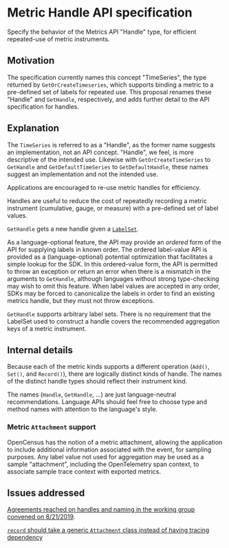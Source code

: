 # Metric Handle API specification

Specify the behavior of the Metrics API "Handle" type, for efficient repeated-use of metric instruments.

## Motivation

The specification currently names this concept "TimeSeries", the type returned by `GetOrCreateTimeseries`, which supports binding a metric to a pre-defined set of labels for repeated use.  This proposal renames these "Handle" and `GetHandle`, respectively, and adds further detail to the API specification for handles.  

## Explanation

The `TimeSeries` is referred to as a "Handle", as the former name suggests an implementation, not an API concept. "Handle", we feel, is more descriptive of the intended use.  Likewise with `GetOrCreateTimeSeries` to `GetHandle` and `GetDefaultTimeSeries` to `GetDefaultHandle`, these names suggest an implementation and not the intended use.

Applications are encouraged to re-use metric handles for efficiency.

Handles are useful to reduce the cost of repeatedly recording a metric instrument (cumulative, gauge, or measure) with a pre-defined set of label values.

`GetHandle` gets a new handle given a [`LabelSet`](./0049-metric-label-set.md).

As a language-optional feature, the API may provide an _ordered_ form of the API for supplying labels in known order.  The ordered label-value API is provided as a (language-optional) potential optimization that facilitates a simple lookup for the SDK.  In this ordered-value form, the API is permitted to throw an exception or return an error when there is a mismatch in the arguments to `GetHandle`, although languages without strong type-checking may wish to omit this feature.  When label values are accepted in any order, SDKs may be forced to canonicalize the labels in order to find an existing metrics handle, but they must not throw exceptions.

`GetHandle` supports arbitrary label sets.  There is no requirement that the LabelSet used to construct a handle covers the recommended aggregation keys of a metric instrument.

## Internal details

Because each of the metric kinds supports a different operation (`Add()`, `Set()`, and `Record()`), there are logically distinct kinds of handle.  The names of the distinct handle types should reflect their instrument kind.

The names (`Handle`, `GetHandle`, ...) are just language-neutral recommendations.  Language APIs should feel free to choose type and method names with attention to the language's style.

### Metric `Attachment` support

OpenCensus has the notion of a metric attachment, allowing the application to include additional information associated with the event, for sampling purposes.  Any label value not used for aggregation may be used as a sample "attachment", including the OpenTelemetry span context, to associate sample trace context with exported metrics.

## Issues addressed

[Agreements reached on handles and naming in the working group convened on 8/21/2019](https://docs.google.com/document/d/1d0afxe3J6bQT-I6UbRXeIYNcTIyBQv4axfjKF4yvAPA/edit#).

[`record` should take a generic `Attachment` class instead of having tracing dependency](https://github.com/open-telemetry/opentelemetry-specification/issues/144)
